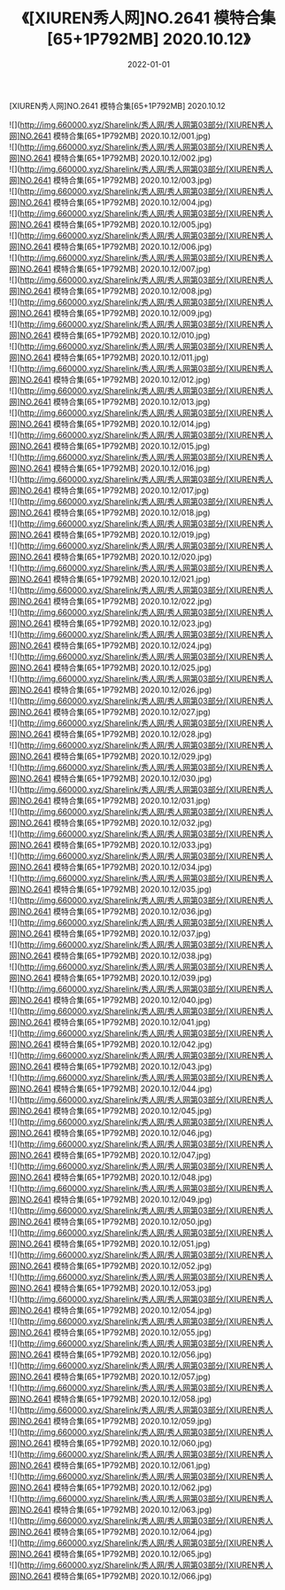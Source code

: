 ﻿---
layout: post
title:  《[XIUREN秀人网]NO.2641 模特合集[65+1P792MB] 2020.10.12》
date:   2022-01-01
img: http://img.660000.xyz/Sharelink/秀人网/秀人网第03部分/[XIUREN秀人网]NO.2641 模特合集[65+1P792MB] 2020.10.12/000.jpg
categories: [美女, 清纯, 唯美]
---

[XIUREN秀人网]NO.2641 模特合集[65+1P792MB] 2020.10.12

 ![](http://img.660000.xyz/Sharelink/秀人网/秀人网第03部分/[XIUREN秀人网]NO.2641 模特合集[65+1P792MB] 2020.10.12/001.jpg) <br>![](http://img.660000.xyz/Sharelink/秀人网/秀人网第03部分/[XIUREN秀人网]NO.2641 模特合集[65+1P792MB] 2020.10.12/002.jpg) <br>![](http://img.660000.xyz/Sharelink/秀人网/秀人网第03部分/[XIUREN秀人网]NO.2641 模特合集[65+1P792MB] 2020.10.12/003.jpg) <br>![](http://img.660000.xyz/Sharelink/秀人网/秀人网第03部分/[XIUREN秀人网]NO.2641 模特合集[65+1P792MB] 2020.10.12/004.jpg) <br>![](http://img.660000.xyz/Sharelink/秀人网/秀人网第03部分/[XIUREN秀人网]NO.2641 模特合集[65+1P792MB] 2020.10.12/005.jpg) <br>![](http://img.660000.xyz/Sharelink/秀人网/秀人网第03部分/[XIUREN秀人网]NO.2641 模特合集[65+1P792MB] 2020.10.12/006.jpg) <br>![](http://img.660000.xyz/Sharelink/秀人网/秀人网第03部分/[XIUREN秀人网]NO.2641 模特合集[65+1P792MB] 2020.10.12/007.jpg) <br>![](http://img.660000.xyz/Sharelink/秀人网/秀人网第03部分/[XIUREN秀人网]NO.2641 模特合集[65+1P792MB] 2020.10.12/008.jpg) <br>![](http://img.660000.xyz/Sharelink/秀人网/秀人网第03部分/[XIUREN秀人网]NO.2641 模特合集[65+1P792MB] 2020.10.12/009.jpg) <br>![](http://img.660000.xyz/Sharelink/秀人网/秀人网第03部分/[XIUREN秀人网]NO.2641 模特合集[65+1P792MB] 2020.10.12/010.jpg) <br>![](http://img.660000.xyz/Sharelink/秀人网/秀人网第03部分/[XIUREN秀人网]NO.2641 模特合集[65+1P792MB] 2020.10.12/011.jpg) <br>![](http://img.660000.xyz/Sharelink/秀人网/秀人网第03部分/[XIUREN秀人网]NO.2641 模特合集[65+1P792MB] 2020.10.12/012.jpg) <br>![](http://img.660000.xyz/Sharelink/秀人网/秀人网第03部分/[XIUREN秀人网]NO.2641 模特合集[65+1P792MB] 2020.10.12/013.jpg) <br>![](http://img.660000.xyz/Sharelink/秀人网/秀人网第03部分/[XIUREN秀人网]NO.2641 模特合集[65+1P792MB] 2020.10.12/014.jpg) <br>![](http://img.660000.xyz/Sharelink/秀人网/秀人网第03部分/[XIUREN秀人网]NO.2641 模特合集[65+1P792MB] 2020.10.12/015.jpg) <br>![](http://img.660000.xyz/Sharelink/秀人网/秀人网第03部分/[XIUREN秀人网]NO.2641 模特合集[65+1P792MB] 2020.10.12/016.jpg) <br>![](http://img.660000.xyz/Sharelink/秀人网/秀人网第03部分/[XIUREN秀人网]NO.2641 模特合集[65+1P792MB] 2020.10.12/017.jpg) <br>![](http://img.660000.xyz/Sharelink/秀人网/秀人网第03部分/[XIUREN秀人网]NO.2641 模特合集[65+1P792MB] 2020.10.12/018.jpg) <br>![](http://img.660000.xyz/Sharelink/秀人网/秀人网第03部分/[XIUREN秀人网]NO.2641 模特合集[65+1P792MB] 2020.10.12/019.jpg) <br>![](http://img.660000.xyz/Sharelink/秀人网/秀人网第03部分/[XIUREN秀人网]NO.2641 模特合集[65+1P792MB] 2020.10.12/020.jpg) <br>![](http://img.660000.xyz/Sharelink/秀人网/秀人网第03部分/[XIUREN秀人网]NO.2641 模特合集[65+1P792MB] 2020.10.12/021.jpg) <br>![](http://img.660000.xyz/Sharelink/秀人网/秀人网第03部分/[XIUREN秀人网]NO.2641 模特合集[65+1P792MB] 2020.10.12/022.jpg) <br>![](http://img.660000.xyz/Sharelink/秀人网/秀人网第03部分/[XIUREN秀人网]NO.2641 模特合集[65+1P792MB] 2020.10.12/023.jpg) <br>![](http://img.660000.xyz/Sharelink/秀人网/秀人网第03部分/[XIUREN秀人网]NO.2641 模特合集[65+1P792MB] 2020.10.12/024.jpg) <br>![](http://img.660000.xyz/Sharelink/秀人网/秀人网第03部分/[XIUREN秀人网]NO.2641 模特合集[65+1P792MB] 2020.10.12/025.jpg) <br>![](http://img.660000.xyz/Sharelink/秀人网/秀人网第03部分/[XIUREN秀人网]NO.2641 模特合集[65+1P792MB] 2020.10.12/026.jpg) <br>![](http://img.660000.xyz/Sharelink/秀人网/秀人网第03部分/[XIUREN秀人网]NO.2641 模特合集[65+1P792MB] 2020.10.12/027.jpg) <br>![](http://img.660000.xyz/Sharelink/秀人网/秀人网第03部分/[XIUREN秀人网]NO.2641 模特合集[65+1P792MB] 2020.10.12/028.jpg) <br>![](http://img.660000.xyz/Sharelink/秀人网/秀人网第03部分/[XIUREN秀人网]NO.2641 模特合集[65+1P792MB] 2020.10.12/029.jpg) <br>![](http://img.660000.xyz/Sharelink/秀人网/秀人网第03部分/[XIUREN秀人网]NO.2641 模特合集[65+1P792MB] 2020.10.12/030.jpg) <br>![](http://img.660000.xyz/Sharelink/秀人网/秀人网第03部分/[XIUREN秀人网]NO.2641 模特合集[65+1P792MB] 2020.10.12/031.jpg) <br>![](http://img.660000.xyz/Sharelink/秀人网/秀人网第03部分/[XIUREN秀人网]NO.2641 模特合集[65+1P792MB] 2020.10.12/032.jpg) <br>![](http://img.660000.xyz/Sharelink/秀人网/秀人网第03部分/[XIUREN秀人网]NO.2641 模特合集[65+1P792MB] 2020.10.12/033.jpg) <br>![](http://img.660000.xyz/Sharelink/秀人网/秀人网第03部分/[XIUREN秀人网]NO.2641 模特合集[65+1P792MB] 2020.10.12/034.jpg) <br>![](http://img.660000.xyz/Sharelink/秀人网/秀人网第03部分/[XIUREN秀人网]NO.2641 模特合集[65+1P792MB] 2020.10.12/035.jpg) <br>![](http://img.660000.xyz/Sharelink/秀人网/秀人网第03部分/[XIUREN秀人网]NO.2641 模特合集[65+1P792MB] 2020.10.12/036.jpg) <br>![](http://img.660000.xyz/Sharelink/秀人网/秀人网第03部分/[XIUREN秀人网]NO.2641 模特合集[65+1P792MB] 2020.10.12/037.jpg) <br>![](http://img.660000.xyz/Sharelink/秀人网/秀人网第03部分/[XIUREN秀人网]NO.2641 模特合集[65+1P792MB] 2020.10.12/038.jpg) <br>![](http://img.660000.xyz/Sharelink/秀人网/秀人网第03部分/[XIUREN秀人网]NO.2641 模特合集[65+1P792MB] 2020.10.12/039.jpg) <br>![](http://img.660000.xyz/Sharelink/秀人网/秀人网第03部分/[XIUREN秀人网]NO.2641 模特合集[65+1P792MB] 2020.10.12/040.jpg) <br>![](http://img.660000.xyz/Sharelink/秀人网/秀人网第03部分/[XIUREN秀人网]NO.2641 模特合集[65+1P792MB] 2020.10.12/041.jpg) <br>![](http://img.660000.xyz/Sharelink/秀人网/秀人网第03部分/[XIUREN秀人网]NO.2641 模特合集[65+1P792MB] 2020.10.12/042.jpg) <br>![](http://img.660000.xyz/Sharelink/秀人网/秀人网第03部分/[XIUREN秀人网]NO.2641 模特合集[65+1P792MB] 2020.10.12/043.jpg) <br>![](http://img.660000.xyz/Sharelink/秀人网/秀人网第03部分/[XIUREN秀人网]NO.2641 模特合集[65+1P792MB] 2020.10.12/044.jpg) <br>![](http://img.660000.xyz/Sharelink/秀人网/秀人网第03部分/[XIUREN秀人网]NO.2641 模特合集[65+1P792MB] 2020.10.12/045.jpg) <br>![](http://img.660000.xyz/Sharelink/秀人网/秀人网第03部分/[XIUREN秀人网]NO.2641 模特合集[65+1P792MB] 2020.10.12/046.jpg) <br>![](http://img.660000.xyz/Sharelink/秀人网/秀人网第03部分/[XIUREN秀人网]NO.2641 模特合集[65+1P792MB] 2020.10.12/047.jpg) <br>![](http://img.660000.xyz/Sharelink/秀人网/秀人网第03部分/[XIUREN秀人网]NO.2641 模特合集[65+1P792MB] 2020.10.12/048.jpg) <br>![](http://img.660000.xyz/Sharelink/秀人网/秀人网第03部分/[XIUREN秀人网]NO.2641 模特合集[65+1P792MB] 2020.10.12/049.jpg) <br>![](http://img.660000.xyz/Sharelink/秀人网/秀人网第03部分/[XIUREN秀人网]NO.2641 模特合集[65+1P792MB] 2020.10.12/050.jpg) <br>![](http://img.660000.xyz/Sharelink/秀人网/秀人网第03部分/[XIUREN秀人网]NO.2641 模特合集[65+1P792MB] 2020.10.12/051.jpg) <br>![](http://img.660000.xyz/Sharelink/秀人网/秀人网第03部分/[XIUREN秀人网]NO.2641 模特合集[65+1P792MB] 2020.10.12/052.jpg) <br>![](http://img.660000.xyz/Sharelink/秀人网/秀人网第03部分/[XIUREN秀人网]NO.2641 模特合集[65+1P792MB] 2020.10.12/053.jpg) <br>![](http://img.660000.xyz/Sharelink/秀人网/秀人网第03部分/[XIUREN秀人网]NO.2641 模特合集[65+1P792MB] 2020.10.12/054.jpg) <br>![](http://img.660000.xyz/Sharelink/秀人网/秀人网第03部分/[XIUREN秀人网]NO.2641 模特合集[65+1P792MB] 2020.10.12/055.jpg) <br>![](http://img.660000.xyz/Sharelink/秀人网/秀人网第03部分/[XIUREN秀人网]NO.2641 模特合集[65+1P792MB] 2020.10.12/056.jpg) <br>![](http://img.660000.xyz/Sharelink/秀人网/秀人网第03部分/[XIUREN秀人网]NO.2641 模特合集[65+1P792MB] 2020.10.12/057.jpg) <br>![](http://img.660000.xyz/Sharelink/秀人网/秀人网第03部分/[XIUREN秀人网]NO.2641 模特合集[65+1P792MB] 2020.10.12/058.jpg) <br>![](http://img.660000.xyz/Sharelink/秀人网/秀人网第03部分/[XIUREN秀人网]NO.2641 模特合集[65+1P792MB] 2020.10.12/059.jpg) <br>![](http://img.660000.xyz/Sharelink/秀人网/秀人网第03部分/[XIUREN秀人网]NO.2641 模特合集[65+1P792MB] 2020.10.12/060.jpg) <br>![](http://img.660000.xyz/Sharelink/秀人网/秀人网第03部分/[XIUREN秀人网]NO.2641 模特合集[65+1P792MB] 2020.10.12/061.jpg) <br>![](http://img.660000.xyz/Sharelink/秀人网/秀人网第03部分/[XIUREN秀人网]NO.2641 模特合集[65+1P792MB] 2020.10.12/062.jpg) <br>![](http://img.660000.xyz/Sharelink/秀人网/秀人网第03部分/[XIUREN秀人网]NO.2641 模特合集[65+1P792MB] 2020.10.12/063.jpg) <br>![](http://img.660000.xyz/Sharelink/秀人网/秀人网第03部分/[XIUREN秀人网]NO.2641 模特合集[65+1P792MB] 2020.10.12/064.jpg) <br>![](http://img.660000.xyz/Sharelink/秀人网/秀人网第03部分/[XIUREN秀人网]NO.2641 模特合集[65+1P792MB] 2020.10.12/065.jpg) <br>![](http://img.660000.xyz/Sharelink/秀人网/秀人网第03部分/[XIUREN秀人网]NO.2641 模特合集[65+1P792MB] 2020.10.12/066.jpg) <br>